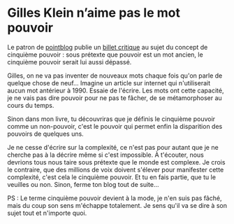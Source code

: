 # Gilles Klein n’aime pas le mot pouvoir

Le patron de [pointblog](http://www.pointblog.com/) publie un [billet critique](http://gklein.blog.lemonde.fr/2007/01/06/a-propos-du-cinquieme-pouvoir/) au sujet du concept de cinquième pouvoir : sous prétexte que pouvoir est un mot ancien, le cinquième pouvoir serait lui aussi dépassé.<span id="more-325"></span>

Gilles, on ne va pas inventer de nouveaux mots chaque fois qu'on parle de quelque chose de neuf... Imagine un article sur internet qui n'utiliserait aucun mot antérieur à 1990. Essaie de l'écrire. Les mots ont cette capacité, je ne vais pas dire pouvoir pour ne pas te fâcher, de se métamorphoser au cours du temps.

Sinon dans mon livre, tu découvriras que je définis le cinquième pouvoir comme un non-pouvoir, c'est le pouvoir qui permet enfin la disparition des pouvoirs de quelques uns.

Je ne cesse d'écrire sur la complexité, ce n'est pas pour autant que je ne cherche pas à la décrire même si c'est impossible. À t'écouter, nous devrions tous nous taire sous prétexte que le monde est complexe. Je crois le contraire, que des millions de voix doivent s'élever pour manifester cette complexité, c'est cela le cinquième pouvoir. Et tu en fais partie, que tu le veuilles ou non. Sinon, ferme ton blog tout de suite...

PS : Le terme cinquième pouvoir devient à la mode, je n'en suis pas fâché, mais du coup son sens m'échappe totalement. Je sens qu'il va se dire à son sujet tout et n'importe quoi.